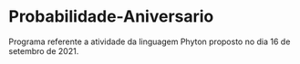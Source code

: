 # Probabilidade-Aniversario
Programa referente a atividade da linguagem Phyton proposto no dia 16 de setembro de 2021.
